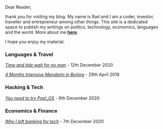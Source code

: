 Dear Reader,

thank you for visiting my blog. My name is Rad and I am a coder, investor, traveller and entrepreneur among other things. This site is a dedicated space to publish my writings on politics, technology, economics, languages and the world. More about me **[here](http://www.radleylewis.com/blog/about_author_001.html)**.

I hope you enjoy my material.

### Languages & Travel

*[Time and tide wait for no man](http://www.radleylewis.com/blog/time_001.html)* - 12th December 2020

*[4 Months Intensive Mandarin in Beijing](http://www.radleylewis.com/blog/chinese_001.html)* - 29th April 2019

### Hacking & Tech

*[You need to try Pop!_OS](http://www.radleylewis.com/blog/pop_os_001.html)* - 9th December 2020

### Economics & Finance

*[Why I left banking for tech](http://www.radleylewis.com/blog/banking_001.html)* - 7th December 2020


